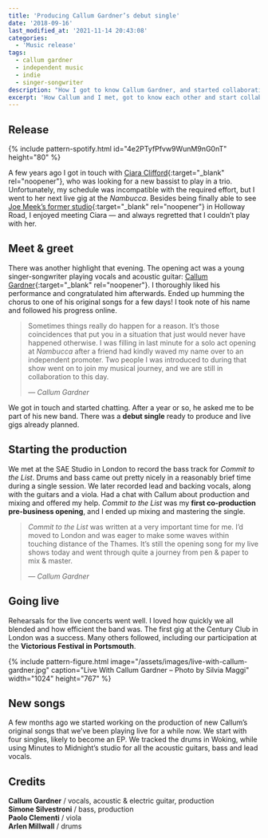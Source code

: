 ```yaml
---
title: 'Producing Callum Gardner’s debut single'
date: '2018-09-16'
last_modified_at: '2021-11-14 20:43:08'
categories:
  - 'Music release'
tags:
  - callum gardner
  - independent music
  - indie
  - singer-songwriter
description: "How I got to know Callum Gardner, and started collaborating on his debut single and other new songs. I now co-produce and play the fretless bass in his band."
excerpt: 'How Callum and I met, got to know each other and start collaborating on new songs. I now co-produce his material and play the fretless bass in the band.'
---
```

## Release

{% include pattern-spotify.html id="4e2PTyfPfvw9WunM9nG0nT" height="80" %}

A few years ago I got in touch with [Ciara Clifford](https://open.spotify.com/artist/6y4HZjrBa7CMWVdyIkV5RQ){:target="_blank" rel="noopener"}, who was looking for a new bassist to play in a trio. Unfortunately, my schedule was incompatible with the required effort, but I went to her next live gig at the _Nambucca_. Besides being finally able to see [Joe Meek’s former studio](https://en.wikipedia.org/wiki/Joe_Meek){:target="_blank" rel="noopener"} in Holloway Road, I enjoyed meeting Ciara — and always regretted that I couldn’t play with her.

## Meet & greet

There was another highlight that evening. The opening act was a young singer-songwriter playing vocals and acoustic guitar: [Callum Gardner](http://www.callumgardnerofficial.com/){:target="_blank" rel="noopener"}. I thoroughly liked his performance and congratulated him afterwards. Ended up humming the chorus to one of his original songs for a few days! I took note of his name and followed his progress online.

> Sometimes things really do happen for a reason. It’s those coincidences that put you in a situation that just would never have happened otherwise. I was filling in last minute for a solo act opening at _Nambucca_ after a friend had kindly waved my name over to an independent promoter. Two people I was introduced to during that show went on to join my musical journey, and we are still in collaboration to this day.
> 
> <cite>— Callum Gardner</cite>

We got in touch and started chatting. After a year or so, he asked me to be part of his new band. There was a **debut single** ready to produce and live gigs already planned.

## Starting the production

We met at the SAE Studio in London to record the bass track for _Commit to the List_. Drums and bass came out pretty nicely in a reasonably brief time during a single session. We later recorded lead and backing vocals, along with the guitars and a viola. Had a chat with Callum about production and mixing and offered my help. _Commit to the List_ was my **first co-production pre-business opening**, and I ended up mixing and mastering the single.

> _Commit to the List_ was written at a very important time for me. I’d moved to London and was eager to make some waves within touching distance of the Thames. It’s still the opening song for my live shows today and went through quite a journey from pen & paper to mix & master.
> 
> <cite>— Callum Gardner</cite>

## Going live

Rehearsals for the live concerts went well. I loved how quickly we all blended and how efficient the band was. The first gig at the Century Club in London was a success. Many others followed, including our participation at the <strong>Victorious Festival in Portsmouth</strong>.

{% include pattern-figure.html image="/assets/images/live-with-callum-gardner.jpg" caption="Live With Callum Gardner – Photo by Silvia Maggi" width="1024" height="767" %}

## New songs

A few months ago we started working on the production of new Callum’s original songs that we’ve been playing live for a while now. We start with four singles, likely to become an EP. We tracked the drums in Woking, while using Minutes to Midnight’s studio for all the acoustic guitars, bass and lead vocals.

## Credits

**Callum Gardner** / vocals, acoustic & electric guitar, production  
**Simone Silvestroni** / bass, production  
**Paolo Clementi** / viola  
**Arlen Millwall** / drums  